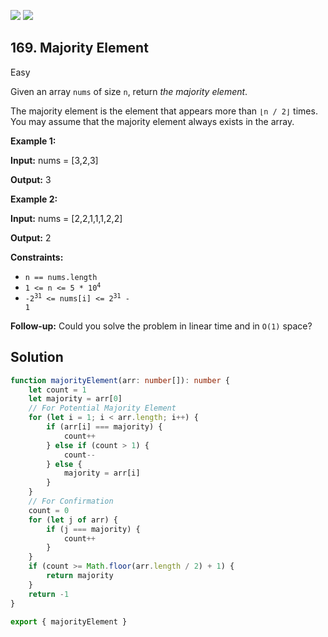 [![](https://img.shields.io/github/stars/LeetCode-Top-Interview-150/LeetCode-Top-Interview-150?label=Stars&style=flat-square)](https://github.com/LeetCode-Top-Interview-150/LeetCode-Top-Interview-150)
[![](https://img.shields.io/github/forks/LeetCode-Top-Interview-150/LeetCode-Top-Interview-150?label=Fork%20me%20on%20GitHub%20&style=flat-square)](https://github.com/LeetCode-Top-Interview-150/LeetCode-Top-Interview-150/fork)

## 169\. Majority Element

Easy

Given an array `nums` of size `n`, return _the majority element_.

The majority element is the element that appears more than `⌊n / 2⌋` times. You may assume that the majority element always exists in the array.

**Example 1:**

**Input:** nums = [3,2,3]

**Output:** 3 

**Example 2:**

**Input:** nums = [2,2,1,1,1,2,2]

**Output:** 2 

**Constraints:**

*   `n == nums.length`
*   <code>1 <= n <= 5 * 10<sup>4</sup></code>
*   <code>-2<sup>31</sup> <= nums[i] <= 2<sup>31</sup> - 1</code>

**Follow-up:** Could you solve the problem in linear time and in `O(1)` space?

## Solution

```typescript
function majorityElement(arr: number[]): number {
    let count = 1
    let majority = arr[0]
    // For Potential Majority Element
    for (let i = 1; i < arr.length; i++) {
        if (arr[i] === majority) {
            count++
        } else if (count > 1) {
            count--
        } else {
            majority = arr[i]
        }
    }
    // For Confirmation
    count = 0
    for (let j of arr) {
        if (j === majority) {
            count++
        }
    }
    if (count >= Math.floor(arr.length / 2) + 1) {
        return majority
    }
    return -1
}

export { majorityElement }
```